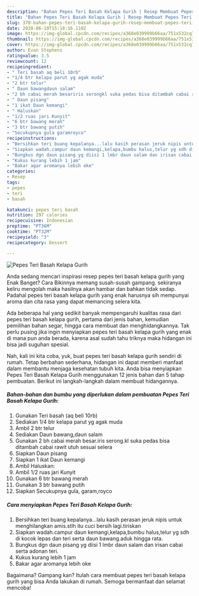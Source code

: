 ```yaml
---
description: "Bahan Pepes Teri Basah Kelapa Gurih | Resep Membuat Pepes Teri Basah Kelapa Gurih Yang Bisa Manjain Lidah"
title: "Bahan Pepes Teri Basah Kelapa Gurih | Resep Membuat Pepes Teri Basah Kelapa Gurih Yang Bisa Manjain Lidah"
slug: 370-bahan-pepes-teri-basah-kelapa-gurih-resep-membuat-pepes-teri-basah-kelapa-gurih-yang-bisa-manjain-lidah
date: 2020-06-10T15:18:16.110Z
image: https://img-global.cpcdn.com/recipes/a368e039999b66aa/751x532cq70/pepes-teri-basah-kelapa-gurih-foto-resep-utama.jpg
thumbnail: https://img-global.cpcdn.com/recipes/a368e039999b66aa/751x532cq70/pepes-teri-basah-kelapa-gurih-foto-resep-utama.jpg
cover: https://img-global.cpcdn.com/recipes/a368e039999b66aa/751x532cq70/pepes-teri-basah-kelapa-gurih-foto-resep-utama.jpg
author: Evan Stephens
ratingvalue: 3.5
reviewcount: 12
recipeingredient:
- " Teri basah aq beli 10rb"
- "1/4 btr kelapa parut yg agak muda"
- "2 btr telur"
- " Daun bawangdaun salam"
- "2 bh cabai merah besariris serongkl suka pedas bisa ditambah cabai rawit utuh sesuai selera"
- " Daun pisang"
- "1 ikat Daun kemangi"
- " Haluskan"
- "1/2 ruas jari Kunyit"
- "6 btr bawang merah"
- "3 btr bawang putih"
- "Secukupnya gula garamroyco"
recipeinstructions:
- "Bersihkan teri buang kepalanya...lalu kasih perasan jeruk nipis untuk menghilangkan amis.stlh itu cuci bersih lagi.tiriskan"
- "Siapkan wadah.campur daun kemangi,kelapa,bumbu halus,telur yg sdh di kocok lepas dan teri serta daun bawang.aduk hingga rata."
- "Bungkus dgn daun pisang yg diisi 1 lmbr daun salam dan irisan cabai serta adonan teri."
- "Kukus kurang lebih 1 jam"
- "Bakar agar aromanya lebih oke"
categories:
- Resep
tags:
- pepes
- teri
- basah

katakunci: pepes teri basah 
nutrition: 297 calories
recipecuisine: Indonesian
preptime: "PT36M"
cooktime: "PT32M"
recipeyield: "3"
recipecategory: Dessert

---
```



![Pepes Teri Basah Kelapa Gurih](https://img-global.cpcdn.com/recipes/a368e039999b66aa/751x532cq70/pepes-teri-basah-kelapa-gurih-foto-resep-utama.jpg)

Anda sedang mencari inspirasi resep pepes teri basah kelapa gurih yang Enak Banget? Cara Bikinnya memang susah-susah gampang. sekiranya keliru mengolah maka hasilnya akan hambar dan bahkan tidak sedap. Padahal pepes teri basah kelapa gurih yang enak harusnya sih mempunyai aroma dan cita rasa yang dapat memancing selera kita.

Ada beberapa hal yang sedikit banyak mempengaruhi kualitas rasa dari pepes teri basah kelapa gurih, pertama dari jenis bahan, kemudian pemilihan bahan segar, hingga cara membuat dan menghidangkannya. Tak perlu pusing jika ingin menyiapkan pepes teri basah kelapa gurih yang enak di mana pun anda berada, karena asal sudah tahu triknya maka hidangan ini bisa jadi suguhan spesial.




Nah, kali ini kita coba, yuk, buat pepes teri basah kelapa gurih sendiri di rumah. Tetap berbahan sederhana, hidangan ini dapat memberi manfaat dalam membantu menjaga kesehatan tubuh kita. Anda bisa menyiapkan Pepes Teri Basah Kelapa Gurih menggunakan 12 jenis bahan dan 5 tahap pembuatan. Berikut ini langkah-langkah dalam membuat hidangannya.

<!--inarticleads1-->

##### Bahan-bahan dan bumbu yang diperlukan dalam pembuatan Pepes Teri Basah Kelapa Gurih:

1. Gunakan  Teri basah (aq beli 10rb)
1. Sediakan 1/4 btr kelapa parut yg agak muda
1. Ambil 2 btr telur
1. Sediakan  Daun bawang,daun salam
1. Gunakan 2 bh cabai merah besar.iris serong.kl suka pedas bisa ditambah cabai rawit utuh sesuai selera
1. Siapkan  Daun pisang
1. Siapkan 1 ikat Daun kemangi
1. Ambil  Haluskan:
1. Ambil 1/2 ruas jari Kunyit
1. Gunakan 6 btr bawang merah
1. Gunakan 3 btr bawang putih
1. Siapkan Secukupnya gula, garam,royco




<!--inarticleads2-->

##### Cara menyiapkan Pepes Teri Basah Kelapa Gurih:

1. Bersihkan teri buang kepalanya...lalu kasih perasan jeruk nipis untuk menghilangkan amis.stlh itu cuci bersih lagi.tiriskan
1. Siapkan wadah.campur daun kemangi,kelapa,bumbu halus,telur yg sdh di kocok lepas dan teri serta daun bawang.aduk hingga rata.
1. Bungkus dgn daun pisang yg diisi 1 lmbr daun salam dan irisan cabai serta adonan teri.
1. Kukus kurang lebih 1 jam
1. Bakar agar aromanya lebih oke




Bagaimana? Gampang kan? Itulah cara membuat pepes teri basah kelapa gurih yang bisa Anda lakukan di rumah. Semoga bermanfaat dan selamat mencoba!
